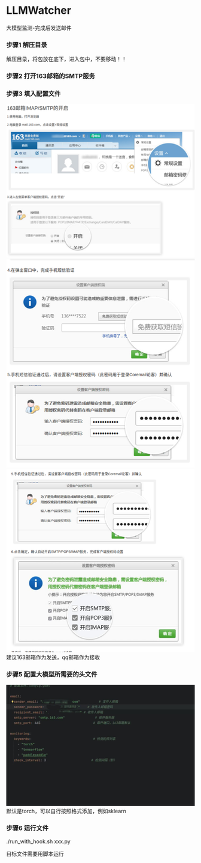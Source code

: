 # LLMWatcher
大模型监测-完成后发送邮件

### 步骤1 解压目录

解压目录，将包放在底下，进入包中，不要移动！！

### 步骤2 打开163邮箱的SMTP服务

### 步骤3 填入配置文件

![](./1.png)
![](./2.png)
![](./3.png)
建议163邮箱作为发送，qq邮箱作为接收

### 步骤5 配置大模型所需要的头文件
![](./4.png)
默认是torch，可以自行按照格式添加，例如sklearn

### 步骤6 运行文件

./run_with_hook.sh xxx.py

目标文件需要用脚本运行
